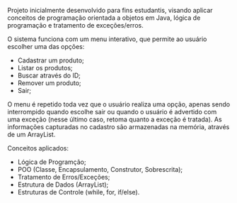 Projeto inicialmente desenvolvido para fins estudantis, visando aplicar conceitos de programação orientada a objetos em Java, lógica de programação e tratamento de exceções/erros. 

O sistema funciona com um menu interativo, que permite ao usuário escolher uma das opções:

- Cadastrar um produto;
- Listar os produtos;
- Buscar através do ID;
- Remover um produto;
- Sair;

O menu é repetido toda vez que o usuário realiza uma opção, apenas sendo interrompido quando escolhe sair ou quando o usuário é advertido com uma exceção (nesse último caso, retoma quanto a exceção é tratada). As informações capturadas no cadastro são armazenadas na memória, através de um ArrayList. 

Conceitos aplicados:
- Lógica de Programção;
- POO (Classe, Encapsulamento, Construtor, Sobrescrita);
- Tratamento de Erros/Exceções;
- Estrutura de Dados (ArrayList);
- Estruturas de Controle (while, for, if/else).
